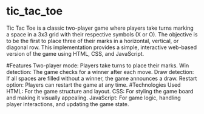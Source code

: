 # tic_tac_toe
Tic Tac Toe is a classic two-player game where players take turns marking a space in a 3x3 grid with their respective symbols (X or O). The objective is to be the first to place three of their marks in a horizontal, vertical, or diagonal row. This implementation provides a simple, interactive web-based version of the game using HTML, CSS, and JavaScript.

#Features
Two-player mode: Players take turns to place their marks.
Win detection: The game checks for a winner after each move.
Draw detection: If all spaces are filled without a winner, the game announces a draw.
Restart option: Players can restart the game at any time.
#Technologies Used
HTML: For the game structure and layout.
CSS: For styling the game board and making it visually appealing.
JavaScript: For game logic, handling player interactions, and updating the game state.
